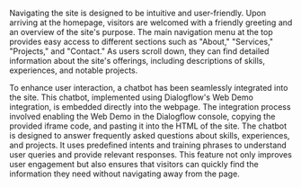 Navigating the site is designed to be intuitive and user-friendly. Upon arriving at the homepage, visitors are welcomed with a friendly greeting and an overview of the site's purpose. 
The main navigation menu at the top provides easy access to different sections such as "About," "Services," "Projects," and "Contact." 
As users scroll down, they can find detailed information about the site's offerings, including descriptions of skills, experiences, and notable projects.

To enhance user interaction, a chatbot has been seamlessly integrated into the site. 
This chatbot, implemented using Dialogflow's Web Demo integration, is embedded directly into the webpage. 
The integration process involved enabling the Web Demo in the Dialogflow console, copying the provided iframe code, and pasting it into the HTML of the site. 
The chatbot is designed to answer frequently asked questions about skills, experiences, and projects. 
It uses predefined intents and training phrases to understand user queries and provide relevant responses. 
This feature not only improves user engagement but also ensures that visitors can quickly find the information they need without navigating away from the page.
